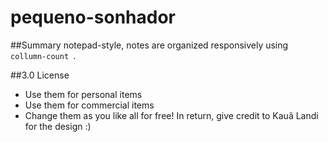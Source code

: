 # pequeno-sonhador
##Summary
notepad-style, notes are organized responsively using <code> collumn-count </code>.

##3.0 License
- Use them for personal items
- Use them for commercial items
- Change them as you like
all for free!
In return, give credit to Kauã Landi for the design :)
